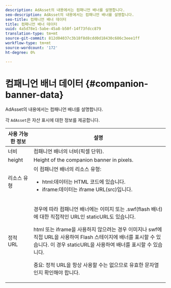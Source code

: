 ```yaml
---
description: AdAsset의 내용에서는 컴패니언 배너를 설명합니다.
seo-description: AdAsset의 내용에서는 컴패니언 배너를 설명합니다.
seo-title: 컴패니언 배너 데이터
title: 컴패니언 배너 데이터
uuid: 4a5d78e1-5abe-45a8-b50f-14f73fdcc879
translation-type: tm+mt
source-git-commit: 812d04037c3b18f8d8cdd0d18430c686c3eee1ff
workflow-type: tm+mt
source-wordcount: '172'
ht-degree: 0%

---
```



# 컴패니언 배너 데이터 {#companion-banner-data}

AdAsset의 내용에서는 컴패니언 배너를 설명합니다.

<!--<a id="section_D730B4FD6FD749E9860B6A07FC110552"></a>-->

각 `AdAsset`은 자산 표시에 대한 정보를 제공합니다.

<table id="table_760C885E2DCA4BE983CC57FDA7BD5B14"> 
 <thead> 
  <tr> 
   <th colname="col1" class="entry"> 사용 가능한 정보 </th> 
   <th colname="col2" class="entry"> 설명 </th> 
  </tr> 
 </thead>
 <tbody> 
  <tr> 
   <td colname="col1"> 너비 </td> 
   <td colname="col2"> 컴패니언 배너의 너비(픽셀 단위). </td> 
  </tr> 
  <tr> 
   <td colname="col1"> height </td> 
   <td colname="col2"> Height of the companion banner in pixels. </td> 
  </tr> 
  <tr> 
   <td colname="col1"> 리소스 유형 </td> 
   <td colname="col2">이 컴패니언 배너의 리소스 유형: 
    <ul id="ul_A067787FE49E4B6095BE0AC1D447DBB3"> 
     <li id="li_02B7224C67004095B3F6E50FD21E507E">html:데이터는 HTML 코드에 있습니다. </li> 
     <li id="li_5F37E14472424F808C6094F42009E676">iframe:데이터는 iframe URL(src)입니다. </li> 
    </ul> </td> 
  </tr> 
  <tr> 
   <td colname="col1"> 정적 URL </td> 
   <td colname="col2"> <p>경우에 따라 컴패니언 배너에는 이미지 또는 <span class="codeph"> .swf</span>(flash 배너)에 대한 직접적인 URL인 <span class="codeph"> staticURL</span>도 있습니다. </p> <p>html 또는 iframe을 사용하지 않으려는 경우 이미지나 swf에 직접 URL을 사용하여 Flash 스테이지에 배너를 표시할 수 있습니다. 이 경우 <span class="codeph"> staticURL</span>을 사용하여 배너를 표시할 수 있습니다. </p> <p>중요: 정적 URL을 항상 사용할 수는 없으므로 유효한 문자열인지 확인해야 합니다. </p> </td> 
  </tr> 
 </tbody> 
</table>

